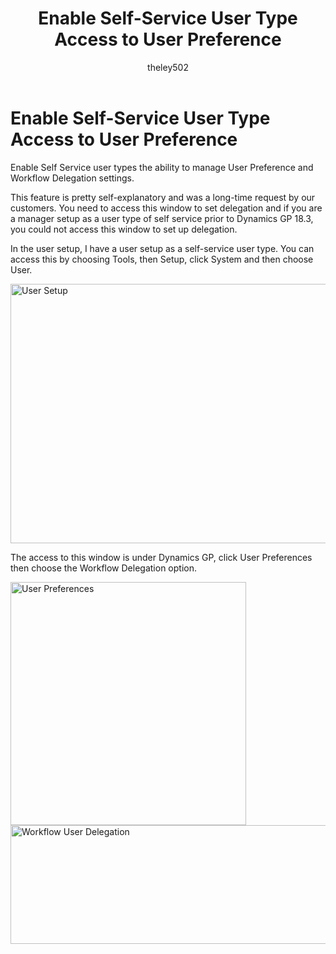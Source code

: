 ﻿---
title: Enable Self-Service User Type Access to User Preference 
description: New in October 2020 - Enable Self-Service User Type Access to User Preference
ms.date: 10/01/2020
ms.topic: article
ms.prod: dynamics-gp
author: theley502
ms.author: theley
manager: jswymer
---

# Enable Self-Service User Type Access to User Preference

Enable Self Service user types the ability to manage User Preference and Workflow Delegation settings.

This feature is pretty self-explanatory and was a long-time request by our customers. You need to access this window to set delegation and if you are a manager setup as a user type of self service prior to Dynamics GP 18.3, you could not access this window to set up delegation.

In the user setup, I have a user setup as a self-service user type. You can access this by choosing Tools, then Setup, click System and then choose User.

<img src="media/image82.png" alt="User Setup" width="624" height="415" />

The access to this window is under Dynamics GP, click User Preferences then choose the Workflow Delegation option.

<img src="media/image83.png" alt="User Preferences" width="377" height="389" />

<img src="media/image84.png" alt="Workflow User Delegation" width="558" height="190" />


